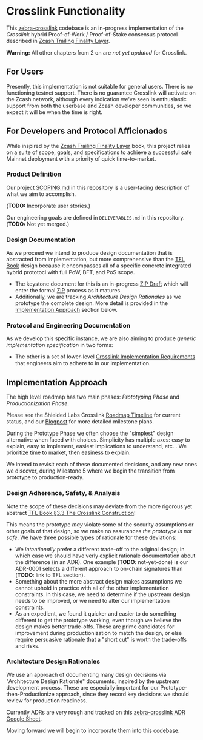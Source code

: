 # Crosslink Functionality

This [zebra-crosslink](https://github.com/ShieldedLabs/zebra-crosslink) codebase is an in-progress implementation of the *Crosslink* hybrid Proof-of-Work / Proof-of-Stake consensus protocol described in [Zcash Trailing Finality Layer](https://electric-coin-company.github.io/tfl-book/).

**Warning:** All other chapters from 2 on are *not yet updated* for Crosslink.

## For Users

Presently, this implementation is not suitable for general users. There is no functioning testnet support. There is no guarantee Crosslink will activate on the Zcash network, although every indication we've seen is enthusiastic support from both the userbase and Zcash developer communities, so we expect it will be when the time is right.

## For Developers and Protocol Afficionados

While inspired by the [Zcash Trailing Finality Layer](https://electric-coin-company.github.io/tfl-book/) book, this project relies on a suite of scope, goals, and specifications to achieve a successful safe Mainnet deployment with a priority of quick time-to-market.

### Product Definition

Our project [SCOPING.md](crosslink/SCOPING.md) in this repository is a user-facing description of what we aim to accomplish.

(**TODO:** Incorporate user stories.)

Our engineering goals are defined in `DELIVERABLES.md` in this repository. (**TODO:** Not yet merged.)

### Design Documentation

As we proceed we intend to produce design documentation that is abstracted from implementation, but more comprehensive than the [TFL Book](https://electric-coin-company.github.io/tfl-book/) design because it encompasses all of a specific concrete integrated hybrid prototocl with full PoW, BFT, and PoS scope.

- The keystone document for this is an in-progress [ZIP Draft](https://docs.google.com/document/d/1wSLLReAEe4cM60VMKj0-ze_EHS12DqVoI0QVW8H3X9E/edit?tab=t.0#heading=h.f0ehy0pxr01t) which will enter the formal [ZIP](https://zips.z.cash) process as it matures.
- Additionally, we are tracking _Architecture Design Rationales_ as we prototype the complete design. More detail is provided in the [Implementation Approach](#implementation-approach) section below.

### Protocol and Engineering Documentation

As we develop this specific instance, we are also aiming to produce _generic implementation specification_ in two forms:

- The other is a set of lower-level [Crosslink Implementation Requirements](https://docs.google.com/document/d/1YXalTGoezGH8GS1dknO8aK6eBFRq_Pq8LvDeho1KVZ8/edit?tab=t.0#heading=h.2sfs3jgpkfgx)  that engineers aim to adhere to in our implementation.

## Implementation Approach

The high level roadmap has two main phases: _Prototyping Phase_ and _Productionization Phase_.

Please see the Shielded Labs Crosslink [Roadmap Timeline](https://shieldedlabs.net/roadmap/) for current status, and our [Blogpost](https://shieldedlabs.net/crosslink-roadmap-q1-2025/) for more detailed milestone plans.

During the Prototype Phase we often choose the "simplest" design alternative when faced with choices. Simplicity has multiple axes: easy to explain, easy to implement, easiest implications to understand, etc... We prioritize time to market, then easiness to explain.

We intend to revisit each of these documented decisions, and any new ones we discover, during Milestone 5 where we begin the transition from prototype to production-ready.

### Design Adherence, Safety, & Analysis

Note the scope of these decisions may deviate from the more rigorous yet abstract [TFL Book §3.3 The Crosslink Construction](https://electric-coin-company.github.io/tfl-book/design/crosslink.html)!

This means the prototype _may_ violate some of the security assumptions or other goals of that design, so we make no assurances _the prototype is not safe_. We have three possible types of rationale for these deviations:

- We _intentionally_ prefer a different trade-off to the original design; in which case we should have verly explicit rationale documentation about the difference (in an ADR). One example (**TODO**: not-yet-done) is our ADR-0001 selects a different approach to on-chain signatures than (**TODO**: link to TFL section).
- Something about the more abstract design makes assumptions we cannot uphold in practice with all of the other implementation constraints. In this case, we need to determine if the upstream design needs to be improved, or we need to alter our implementation constraints.
- As an expedient, we found it quicker and easier to do something different to get the prototype working, even though we believe the design makes better trade-offs. These are prime candidates for improvement during productionization to match the design, or else require persuasive rationale that a "short cut" is worth the trade-offs and risks.

### Architecture Design Rationales

We use an approach of documenting many design decisions via "Architecture Design Rationale" documents, inspired by the upstream development process. These are especially important for our Prototype-then-Productionize approach, since they record key decisions we should review for production readiness.

Currently ADRs are very rough and tracked on this [zebra-crosslink ADR Google Sheet](https://docs.google.com/spreadsheets/d/1X6dMxrkbWshhy8JwR7WkNC7JuN1J5YKNFzTcR-BolRo/edit?gid=0#gid=0).

Moving forward we will begin to incorporate them into this codebase.
